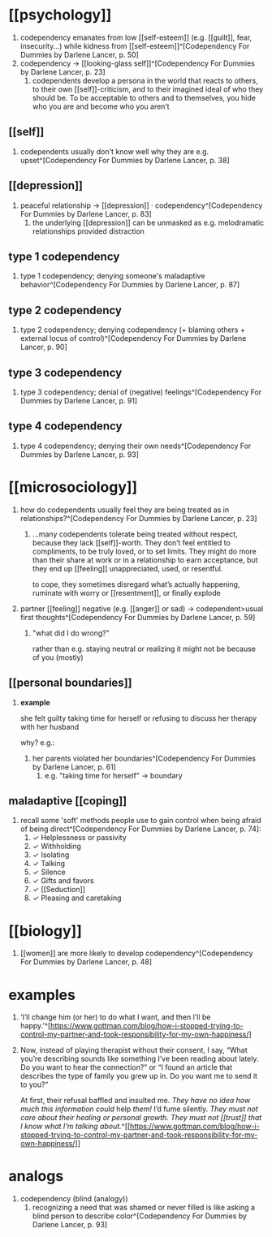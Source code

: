 # [[psychology]]
1. codependency emanates from low [[self-esteem]] (e.g. [[guilt]], fear, insecurity...) while kidness from [[self-esteem]]^[Codependency For Dummies by Darlene Lancer, p. 50]
2. codependency → [[looking-glass self]]^[Codependency For Dummies by Darlene Lancer, p. 23]
	1. codependents develop a persona in the world that reacts to others, to their own [[self]]-criticism, and to their imagined ideal of who they should be. To be acceptable to others and to themselves, you hide who you are and become who you aren’t

## [[self]]
1. codependents usually don't know well why they are e.g. upset^[Codependency For Dummies by Darlene Lancer, p. 38]

## [[depression]]
1. peaceful relationship → [[depression]] · codependency^[Codependency For Dummies by Darlene Lancer, p. 83]
	1. the underlying [[depression]] can be unmasked as e.g. melodramatic relationships provided distraction

## type 1 codependency
1. type 1 codependency; denying someone's maladaptive behavior^[Codependency For Dummies by Darlene Lancer, p. 87]

## type 2 codependency
1. type 2 codependency; denying codependency (+ blaming others + external locus of control)^[Codependency For Dummies by Darlene Lancer, p. 90]

## type 3 codependency
1. type 3 codependency; denial of (negative) feelings^[Codependency For Dummies by Darlene Lancer, p. 91]

## type 4 codependency
1. type 4 codependency; denying their own needs^[Codependency For Dummies by Darlene Lancer, p. 93]

# [[microsociology]]
1. how do codependents usually feel they are being treated as in relationships?^[Codependency For Dummies by Darlene Lancer, p. 23]
	1. ...many codependents tolerate being treated without respect, because they lack [[self]]-worth. They don’t feel entitled to compliments, to be truly loved, or to set limits. They might do more than their share at work or in a relationship to earn acceptance, but they end up [[feeling]] unappreciated, used, or resentful.

		to cope, they sometimes disregard what’s actually happening, ruminate with worry or [[resentment]], or finally explode
2. partner [[feeling]] negative (e.g. [[anger]] or sad) → codependent>usual first thoughts^[Codependency For Dummies by Darlene Lancer, p. 59]
	1. "what did I do wrong?"

		rather than e.g. staying neutral or realizing it might not be because of you (mostly)
## [[personal boundaries]]
1. **example**

	she felt guilty taking time for herself or refusing to discuss her therapy with her husband

	why? e.g.:
	1. her parents violated her boundaries^[Codependency For Dummies by Darlene Lancer, p. 61]
		1. e.g. "taking time for herself" → boundary

## maladaptive [[coping]]
1. recall some 'soft' methods people use to gain control when being afraid of being direct^[Codependency For Dummies by Darlene Lancer, p. 74]:
	1. ✓ Helplessness or passivity  
	2. ✓ Withholding  
	3. ✓ Isolating  
	4. ✓ Talking  
	5. ✓ Silence  
	6. ✓ Gifts and favors  
	7. ✓ [[Seduction]]  
	8. ✓ Pleasing and caretaking

# [[biology]]
1. [[women]] are more likely to develop codependency^[Codependency For Dummies by Darlene Lancer, p. 48]
# examples
1. ‘I’ll change him (or her) to do what I want, and then I’ll be happy.’^[https://www.gottman.com/blog/how-i-stopped-trying-to-control-my-partner-and-took-responsibility-for-my-own-happiness/]
2. Now, instead of playing therapist without their consent, I say, “What you’re describing sounds like something I’ve been reading about lately. Do you want to hear the connection?” or “I found an article that describes the type of family you grew up in. Do you want me to send it to you?”

	At first, their refusal baffled and insulted me. _They have no idea how much this information could_ help _them!_ I’d fume silently. _They must not care about their healing or personal growth. They must not [[trust]] that I know what I’m talking about._^[[https://www.gottman.com/blog/how-i-stopped-trying-to-control-my-partner-and-took-responsibility-for-my-own-happiness/]]

# analogs
1. codependency (blind (analogy))
	1. recognizing a need that was shamed or never filled is like asking a blind person to describe color^[Codependency For Dummies by Darlene Lancer, p. 93]